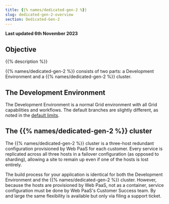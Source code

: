 ```yaml
---
title: {{% names/dedicated-gen-2 %}}
slug: dedicated-gen-2-overview
section: Dedicated-Gen-2
---
```


**Last updated 6th November 2023**



## Objective  

{{% description %}}

{{% names/dedicated-gen-2 %}} consists of two parts: a Development Environment and a {{% names/dedicated-gen-2 %}} cluster.

## The Development Environment

The Development Environment is a normal Grid environment with all Grid capabilities and workflows.
The default branches are slightly different, as noted in the [default limits](../architecture/development.md#default-limits).

## The {{% names/dedicated-gen-2 %}} cluster

The {{% names/dedicated-gen-2 %}} cluster is a three-host redundant configuration provisioned by Web PaaS for each customer.
Every service is replicated across all three hosts in a failover configuration (as opposed to sharding),
allowing a site to remain up even if one of the hosts is lost entirely.

The build process for your application is identical for both the Development Environment and the {{% names/dedicated-gen-2 %}} cluster.
However, because the hosts are provisioned by Web PaaS, not as a container,
service configuration must be done by Web PaaS's Customer Success team.
By and large the same flexibility is available but only via filing a support ticket.
